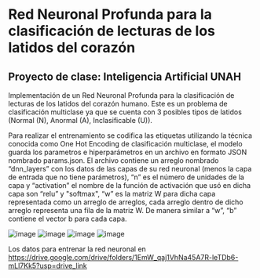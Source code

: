 # Red Neuronal Profunda para la clasificación de lecturas de los latidos del corazón
## Proyecto de clase: Inteligencia Artificial UNAH
Implementación de un Red Neuronal Profunda para la clasificación de lecturas de los latidos del corazón humano. Este es un problema de clasificación multiclase ya que se cuenta con 3 posibles tipos de latidos (Normal (N), Anormal (A), Inclasificable (U)).


Para realizar el entrenamiento se codifica las etiquetas utilizando la técnica conocida como One Hot Encoding de clasificación multiclase, el modelo guarda los parametros e hiperparámetros en un archivo en formato JSON nombrado params.json.
El archivo contiene un arreglo nombrado “dnn_layers” con los datos de las capas de su red neuronal (menos la capa de entrada que no tiene parámetros), “n” es el número de unidades de la capa y “activation” el nombre de la función de activación que usó en dicha capa son “relu” y "softmax", “w” es la matriz W para dicha capa representada como un arreglo de arreglos, cada arreglo dentro de dicho arreglo representa una fila de la matriz W. De manera similar a “w”, “b” contiene el vector b para cada capa.

![image](https://github.com/SevenDogsNTwoCats/Red-Neuronal-Profunda-para-la-clasificaci-n-de-lecturas-de-los-latidos-del-coraz-n/assets/78670212/996286b2-e271-432d-b4c1-5eaa204577db)
![image](https://github.com/SevenDogsNTwoCats/Red-Neuronal-Profunda-para-la-clasificaci-n-de-lecturas-de-los-latidos-del-coraz-n/assets/78670212/4d90f02c-5c60-4112-af88-9fb1c7f911a2)
![image](https://github.com/SevenDogsNTwoCats/Red-Neuronal-Profunda-para-la-clasificaci-n-de-lecturas-de-los-latidos-del-coraz-n/assets/78670212/864d84ce-af6e-4c6a-9ada-c17cee6165ce)
![image](https://github.com/SevenDogsNTwoCats/Red-Neuronal-Profunda-para-la-clasificaci-n-de-lecturas-de-los-latidos-del-coraz-n/assets/78670212/250b84a3-3819-4434-8c6f-ce021c803fe9)



Los datos para entrenar la red neuronal en https://drive.google.com/drive/folders/1EmW_qaj1VhNa45A7R-leTDb6-mLl7Kk5?usp=drive_link
